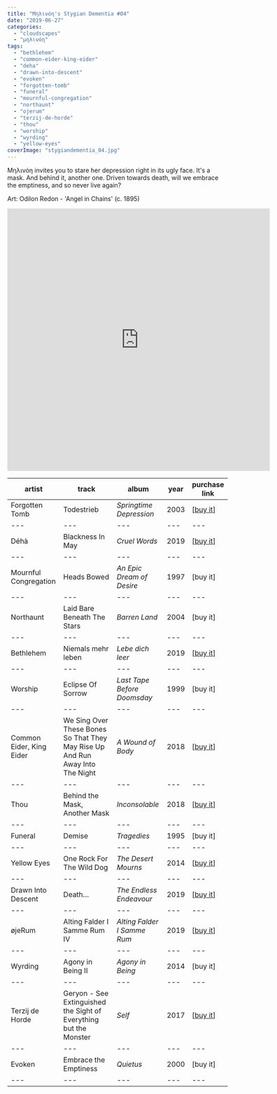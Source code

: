 ```yaml
---
title: "Μηλινόη's Stygian Dementia #04"
date: "2019-06-27"
categories: 
  - "cloudscapes"
  - "μηλινόη"
tags: 
  - "bethlehem"
  - "common-eider-king-eider"
  - "deha"
  - "drawn-into-descent"
  - "evoken"
  - "forgotten-tomb"
  - "funeral"
  - "mournful-congregation"
  - "northaunt"
  - "ojerum"
  - "terzij-de-horde"
  - "thou"
  - "worship"
  - "wyrding"
  - "yellow-eyes"
coverImage: "stygiandementia_04.jpg"
---
```


Μηλινόη invites you to stare her depression right in its ugly face. It's a mask. And behind it, another one. Driven towards death, will we embrace the emptiness, and so never live again?

Art: Odilon Redon - 'Angel in Chains' (c. 1895)

<iframe src="https://www.mixcloud.com/widget/iframe/?feed=%2Feveningoflight%2F%CE%BC%CE%B7%CE%BB%CE%B9%CE%BD%CF%8C%CE%B7s-stygian-dementia-04%2F" width="600" height="600" frameborder="0"></iframe>

| **artist** | **track** | **album** | **year** | **purchase link** |
| --- | --- | --- | --- | --- |
| Forgotten Tomb | Todestrieb | _Springtime Depression_ | 2003 | \[[buy it](https://agoniarecords.bandcamp.com/album/springtime-depression)\] |
| --- | --- | --- | --- | --- |
| Déhà | Blackness In May | _Cruel Words_ | 2019 | \[[buy it](https://deha.bandcamp.com/album/cruel-words)\] |
| --- | --- | --- | --- | --- |
| Mournful Congregation | Heads Bowed | _An Epic Dream of Desire_ | 1997 | \[buy it\] |
| --- | --- | --- | --- | --- |
| Northaunt | Laid Bare Beneath The Stars | _Barren Land_ | 2004 | \[buy it\] |
| --- | --- | --- | --- | --- |
| Bethlehem | Niemals mehr leben | _Lebe dich leer_ | 2019 | \[[buy it](https://bethlehem.bandcamp.com/album/lebe-dich-leer)\] |
| --- | --- | --- | --- | --- |
| Worship | Eclipse Of Sorrow | _Last Tape Before Doomsday_ | 1999 | \[buy it\] |
| --- | --- | --- | --- | --- |
| Common Eider, King Eider | We Sing Over These Bones So That They May Rise Up And Run Away Into The Night | _A Wound of Body_ | 2018 | \[[buy it](https://cycliclaw.bandcamp.com/album/a-wound-of-body)\] |
| --- | --- | --- | --- | --- |
| Thou | Behind the Mask, Another Mask | _Inconsolable_ | 2018 | \[[buy it](https://thou.bandcamp.com/album/inconsolable)\] |
| --- | --- | --- | --- | --- |
| Funeral | Demise | _Tragedies_ | 1995 | \[buy it\] |
| --- | --- | --- | --- | --- |
| Yellow Eyes | One Rock For The Wild Dog | _The Desert Mourns_ | 2014 | \[[buy it](https://yelloweyes.bandcamp.com/album/the-desert-mourns)\] |
| --- | --- | --- | --- | --- |
| Drawn Into Descent | Death… | _The Endless Endeavour_ | 2019 | \[[buy it](https://avantgardemusic.bandcamp.com/album/the-endless-endeavour)\] |
| --- | --- | --- | --- | --- |
| øjeRum | Alting Falder I Samme Rum IV | _Alting Falder I Samme Rum_ | 2019 | \[[buy it](https://soundinsilencerecords.bandcamp.com/album/alting-falder-i-samme-rum)\] |
| --- | --- | --- | --- | --- |
| Wyrding | Agony in Being II | _Agony in Being_ | 2014 | \[buy it\] |
| --- | --- | --- | --- | --- |
| Terzij de Horde | Geryon - See Extinguished the Sight of Everything but the Monster | _Self_ | 2017 | \[[buy it](https://terzijdehorde.bandcamp.com/album/self-2)\] |
| --- | --- | --- | --- | --- |
| Evoken | Embrace the Emptiness | _Quietus_ | 2000 | \[buy it\] |
| --- | --- | --- | --- | --- |

